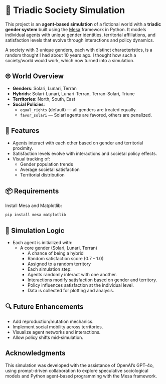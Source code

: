 # 🧬 Triadic Society Simulation

This project is an **agent-based simulation** of a fictional world with a **triadic gender system** built using the [Mesa](https://mesa.readthedocs.io/en/stable/) framework in Python. It models individual agents with unique gender identities, territorial affiliations, and satisfaction levels that evolve through interactions and policy dynamics.

A society with 3 unique genders, each with distinct characteristics, is a random thought I had about 10 years ago. I thought how such a society/world would work, which now turned into a simulation.

## 🌐 World Overview

- **Genders**: Solari, Lunari, Terran
- **Hybrids**: Solari-Lunari, Lunari-Terran, Terran-Solari, Triune
- **Territories**: North, South, East
- **Social Policies**: 
  - `equal_rights` (default) — all genders are treated equally.
  - `favor_solari` — Solari agents are favored, others are penalized.

## 🚀 Features

- Agents interact with each other based on gender and territorial proximity.
- Satisfaction levels evolve with interactions and societal policy effects.
- Visual tracking of:
  - Gender population trends
  - Average societal satisfaction
  - Territorial distribution

## 📦 Requirements

Install Mesa and Matplotlib:

```bash
pip install mesa matplotlib
```

## 🧠 Simulation Logic

- Each agent is initialized with:
  -	A core gender (Solari, Lunari, Terran)
	-	A chance of being a hybrid
	-	Random satisfaction score (0.7 - 1.0)
	-	Assigned to a random territory
	-	Each simulation step:
	-	Agents randomly interact with one another.
	-	Interactions modify satisfaction based on gender and territory.
	-	Policy influences satisfaction at the individual level.
	-	Data is collected for plotting and analysis.

## 🔍 Future Enhancements
-	Add reproduction/mutation mechanics.
-	Implement social mobility across territories.
-	Visualize agent networks and interactions.
-	Allow policy shifts mid-simulation.


## Acknowledgments

This simulation was developed with the assistance of OpenAI’s GPT-4o, using prompt-driven collaboration to explore speculative sociological models and Python agent-based programming with the Mesa framework.
